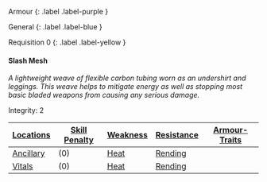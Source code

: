
Armour
{: .label .label-purple }

General
{: .label .label-blue }

Requisition 0
{: .label .label-yellow }
#### Slash Mesh
*A lightweight weave of flexible carbon tubing worn as an undershirt and leggings. This weave helps to mitigate energy as well as stopping most basic bladed weapons from causing any serious damage.*

Integrity: 2

| [Locations](Game/Core/Armour#Locations) | [Skill Penalty](Game/Core/Armour#Skill%20Penalty) | [Weakness](Game/Core/Armour#Weakness%20and%20Resistance) | [Resistance](Game/Core/Armour#Weakness%20and%20Resistance) | [Armour-Traits](Game/Core/Armour-Traits)    |
| ------------------------------------------ | ---------------------------------------------------- | ----------------------------------------------------------- | ------------------------------------------------------------- | --- |
| [Ancillary](Game/Core/Injury#Ancillary) | (0)                                                | [Heat](Game/Core/Injury#Heat)                                                            | [Rending](Game/Core/Injury#Rending)                                                              |     |
| [Vitals](Game/Core/Injury#Vitals)       | (0)                                                     | [Heat](Game/Core/Injury#Heat)                                                            | [Rending](Game/Core/Injury#Rending)                                                              |     |

